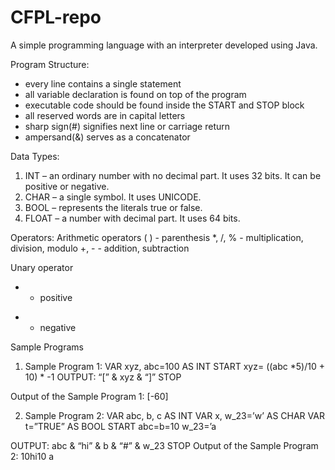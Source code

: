 # CFPL-repo
A simple programming language with an interpreter developed using Java.

Program Structure:
- every line contains a single statement
- all variable declaration is found on top of the program
- executable code should be found inside the START and STOP block
- all reserved words are in capital letters
- sharp sign(#) signifies next line or carriage return
- ampersand(&) serves as a concatenator

Data Types:
1. INT – an ordinary number with no decimal part. It uses 32 bits. It can be positive or negative.
2. CHAR – a single symbol. It uses UNICODE.
3. BOOL – represents the literals true or false.
4. FLOAT – a number with decimal part. It uses 64 bits.

Operators:
Arithmetic operators
( ) - parenthesis
*, /, % - multiplication, division, modulo
+, - - addition, subtraction

Unary operator
+ - positive
- - negative

Sample Programs
1. Sample Program 1:
VAR xyz, abc=100 AS INT
START
xyz= ((abc *5)/10 + 10) * -1
OUTPUT: “[” & xyz & “]”
STOP

Output of the Sample Program 1:
[-60]

2. Sample Program 2:
VAR abc, b, c AS INT
VAR x, w_23=’w’ AS CHAR
VAR t=”TRUE” AS BOOL
START
abc=b=10
w_23=’a

OUTPUT: abc & “hi” & b & “#” & w_23
STOP
Output of the Sample Program 2:
10hi10
a

